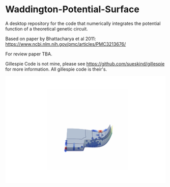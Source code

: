 # Waddington-Potential-Surface
A desktop repository for the code that numerically integrates the potential function of a theoretical genetic circuit.

Based on paper by Bhattacharya et al 2011: https://www.ncbi.nlm.nih.gov/pmc/articles/PMC3213676/

For review paper TBA.

Gillespie Code is not mine, please see https://github.com/sueskind/gillespie for more information. All gillespie code is their's.

![alt text](https://raw.githubusercontent.com/omiethescientist/Waddington-Potential-Surface/main/Figures/landscape_animation.gif)
